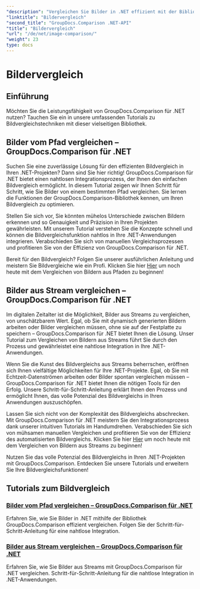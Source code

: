 ```yaml
---
"description": "Vergleichen Sie Bilder in .NET effizient mit der Bibliothek GroupDocs.Comparison. Schritt-für-Schritt-Anleitungen für die nahtlose Integration aus Pfad oder Stream."
"linktitle": "Bildervergleich"
"second_title": "GroupDocs.Comparison .NET-API"
"title": "Bildervergleich"
"url": "/de/net/image-comparison/"
"weight": 23
type: docs
---
```

# Bildervergleich


## Einführung

Möchten Sie die Leistungsfähigkeit von GroupDocs.Comparison für .NET nutzen? Tauchen Sie ein in unsere umfassenden Tutorials zu Bildvergleichstechniken mit dieser vielseitigen Bibliothek.

## Bilder vom Pfad vergleichen – GroupDocs.Comparison für .NET

Suchen Sie eine zuverlässige Lösung für den effizienten Bildvergleich in Ihren .NET-Projekten? Dann sind Sie hier richtig! GroupDocs.Comparison für .NET bietet einen nahtlosen Integrationsprozess, der Ihnen den einfachen Bildvergleich ermöglicht. In diesem Tutorial zeigen wir Ihnen Schritt für Schritt, wie Sie Bilder von einem bestimmten Pfad vergleichen. Sie lernen die Funktionen der GroupDocs.Comparison-Bibliothek kennen, um Ihren Bildvergleich zu optimieren.

Stellen Sie sich vor, Sie könnten mühelos Unterschiede zwischen Bildern erkennen und so Genauigkeit und Präzision in Ihren Projekten gewährleisten. Mit unserem Tutorial verstehen Sie die Konzepte schnell und können die Bildvergleichsfunktion nahtlos in Ihre .NET-Anwendungen integrieren. Verabschieden Sie sich von manuellen Vergleichsprozessen und profitieren Sie von der Effizienz von GroupDocs.Comparison für .NET.

Bereit für den Bildvergleich? Folgen Sie unserer ausführlichen Anleitung und meistern Sie Bildvergleiche wie ein Profi. Klicken Sie hier [Hier](./compare-images-from-path/) um noch heute mit dem Vergleichen von Bildern aus Pfaden zu beginnen!

## Bilder aus Stream vergleichen – GroupDocs.Comparison für .NET

Im digitalen Zeitalter ist die Möglichkeit, Bilder aus Streams zu vergleichen, von unschätzbarem Wert. Egal, ob Sie mit dynamisch generierten Bildern arbeiten oder Bilder vergleichen müssen, ohne sie auf der Festplatte zu speichern – GroupDocs.Comparison für .NET bietet Ihnen die Lösung. Unser Tutorial zum Vergleichen von Bildern aus Streams führt Sie durch den Prozess und gewährleistet eine nahtlose Integration in Ihre .NET-Anwendungen.

Wenn Sie die Kunst des Bildvergleichs aus Streams beherrschen, eröffnen sich Ihnen vielfältige Möglichkeiten für Ihre .NET-Projekte. Egal, ob Sie mit Echtzeit-Datenströmen arbeiten oder Bilder spontan vergleichen müssen – GroupDocs.Comparison für .NET bietet Ihnen die nötigen Tools für den Erfolg. Unsere Schritt-für-Schritt-Anleitung erklärt Ihnen den Prozess und ermöglicht Ihnen, das volle Potenzial des Bildvergleichs in Ihren Anwendungen auszuschöpfen.

Lassen Sie sich nicht von der Komplexität des Bildvergleichs abschrecken. Mit GroupDocs.Comparison für .NET meistern Sie den Integrationsprozess dank unserer intuitiven Tutorials im Handumdrehen. Verabschieden Sie sich von mühsamen manuellen Vergleichen und profitieren Sie von der Effizienz des automatisierten Bildvergleichs. Klicken Sie hier [Hier](./compare-images-from-stream/) um noch heute mit dem Vergleichen von Bildern aus Streams zu beginnen!

Nutzen Sie das volle Potenzial des Bildvergleichs in Ihren .NET-Projekten mit GroupDocs.Comparison. Entdecken Sie unsere Tutorials und erweitern Sie Ihre Bildvergleichsfunktionen!
## Tutorials zum Bildvergleich
### [Bilder vom Pfad vergleichen – GroupDocs.Comparison für .NET](./compare-images-from-path/)
Erfahren Sie, wie Sie Bilder in .NET mithilfe der Bibliothek GroupDocs.Comparison effizient vergleichen. Folgen Sie der Schritt-für-Schritt-Anleitung für eine nahtlose Integration.
### [Bilder aus Stream vergleichen – GroupDocs.Comparison für .NET](./compare-images-from-stream/)
Erfahren Sie, wie Sie Bilder aus Streams mit GroupDocs.Comparison für .NET vergleichen. Schritt-für-Schritt-Anleitung für die nahtlose Integration in .NET-Anwendungen.